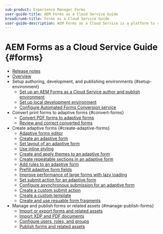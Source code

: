 ```yaml
---
sub-product: Experience Manager Forms 
user-guide-title: AEM Forms as a Cloud Service Guide
breadcrumb-title: Forms as a Cloud Service Guide
user-guide-description: AEM Forms as a Cloud Service is a platform to create, manage, publish enterprise-class forms and business processes.
---
```


# AEM Forms as a Cloud Service Guide {#forms}

+ [Release notes](release-notes.md)
+ [Overview](overview.md)
+ Setup authoring, development, and publishing environments {#setup-environment}
  + [Set up an AEM Forms as a Cloud Service author and publish environment](setup-forms-cloud-service.md)
  + [Set up local development environment](setup-local-development-environment.md)
  + [Configure Automated Forms Conversion service](https://docs.adobe.com/content/help/en/aem-forms-automated-conversion-service/using/configure-service.html)
+ Convert print forms to adaptive forms {#convert-forms}
  + [Convert PDF forms to adaptive forms](https://docs.adobe.com/content/help/en/aem-forms-automated-conversion-service/using/convert-existing-forms-to-adaptive-forms.html)
  + [Review and correct converted forms](https://docs.adobe.com/content/help/en/aem-forms-automated-conversion-service/using/review-correct-ui-edited.html)
+ Create adaptive forms {#create-adaptive-forms}
  + [Adaptive  forms  editor](introduction-forms-authoring.md)
  + [Create an adaptive form](https://docs.adobe.com/content/help/en/experience-manager-65/forms/adaptive-forms-basic-authoring/creating-adaptive-form.html) 
  + [Set layout of an adaptive form](https://docs.adobe.com/content/help/en/experience-manager-65/forms/adaptive-forms-basic-authoring/layout-capabilities-adaptive-forms.html)
  + [Use inline styling](https://docs.adobe.com/content/help/en/experience-manager-65/forms/adaptive-forms-basic-authoring/inline-style-adaptive-forms.html)
  + [Create and apply themes to an adaptive form](https://docs.adobe.com/content/help/en/experience-manager-65/forms/adaptive-forms-advanced-authoring/themes.html)
  + [Create repeatable sections in an adaptive form](https://docs.adobe.com/content/help/en/experience-manager-65/forms/adaptive-forms-basic-authoring/creating-forms-repeatable-sections.html)
  + [Add rules to an adaptive form](https://docs.adobe.com/content/help/en/experience-manager-65/forms/adaptive-forms-advanced-authoring/rule-editor.html)
  + [Prefill adaptive form fields](https://docs.adobe.com/content/help/en/experience-manager-65/forms/adaptive-forms-advanced-authoring/prepopulate-adaptive-form-fields.html)
  + [Improve performance of large forms with lazy loading](https://docs.adobe.com/content/help/en/experience-manager-65/forms/adaptive-forms-advanced-authoring/lazy-loading-adaptive-forms.html)
  + [Set submit action for an adaptive form](https://docs.adobe.com/content/help/en/experience-manager-65/forms/adaptive-forms-basic-authoring/configuring-submit-actions.html)
  + [Configure asynchronous submission for an adaptive form](https://docs.adobe.com/content/help/en/experience-manager-65/forms/adaptive-forms-advanced-authoring/asynchronous-submissions-adaptive-forms.html)
  + [Create a custom submit action](https://docs.adobe.com/content/help/en/experience-manager-65/forms/customize-aem-forms/custom-submit-action-form.html)
  + [Create a custom template](https://docs.adobe.com/content/help/en/experience-manager-65/forms/customize-aem-forms/custom-adaptive-forms-templates.html)
  + [Create and use resuable form fragments](https://docs.adobe.com/content/help/en/experience-manager-65/forms/adaptive-forms-basic-authoring/adaptive-form-fragments.html)
+ Manage and publish forms or related assets {#manage-publish-forms}
  + [Import or export forms and related assets](https://docs.adobe.com/content/help/en/experience-manager-65/forms/manage-administer-aem-forms/import-export-forms-templates.html)
  + [Import XDP and PDF documents](https://docs.adobe.com/content/help/en/experience-manager-65/forms/manage-administer-aem-forms/get-xdp-pdf-documents-aem.html)
  + [Configure users, roles, and groups](https://docs.adobe.com/content/help/en/experience-manager-65/forms/manage-administer-aem-forms/forms-groups-privileges-tasks.html)
  + [Publish forms and related assets](https://docs.adobe.com/content/help/en/experience-manager-65/forms/publish-process-aem-forms/publishing-unpublishing-forms.html)
